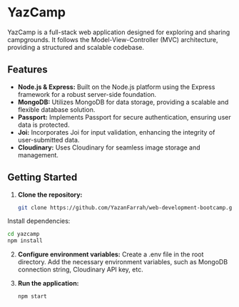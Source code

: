 # YazCamp

YazCamp is a full-stack web application designed for exploring and sharing campgrounds. It follows the Model-View-Controller (MVC) architecture, providing a structured and scalable codebase.

## Features

- **Node.js & Express:** Built on the Node.js platform using the Express framework for a robust server-side foundation.
- **MongoDB:** Utilizes MongoDB for data storage, providing a scalable and flexible database solution.
- **Passport:** Implements Passport for secure authentication, ensuring user data is protected.
- **Joi:** Incorporates Joi for input validation, enhancing the integrity of user-submitted data.
- **Cloudinary:** Uses Cloudinary for seamless image storage and management.

## Getting Started

1. **Clone the repository:**

   ```bash
   git clone https://github.com/YazanFarrah/web-development-bootcamp.git

Install dependencies:
```bash
cd yazcamp
npm install
```
2. **Configure environment variables:**
   Create a .env file in the root directory.
   Add the necessary environment variables, such as MongoDB connection string, Cloudinary API key, etc.

3. **Run the application:**
   ```bash
   npm start
   ```
